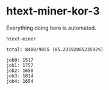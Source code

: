 # htext-miner-kor-3

Everything doing here is automated.

```
htext-miner

total: 8400/9855 (85.2359208523592%)

job0: 1517
job1: 1757
job2: 1658
job3: 1814
job4: 1654
```